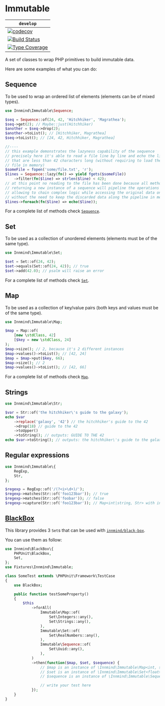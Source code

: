 # Immutable

|  `develop` |
|------------|
| [![codecov](https://codecov.io/gh/Innmind/Immutable/branch/develop/graph/badge.svg)](https://codecov.io/gh/Innmind/Immutable) |
| [![Build Status](https://github.com/Innmind/Immutable/workflows/CI/badge.svg)](https://github.com/Innmind/Immutable/actions?query=workflow%3ACI) |
| [![Type Coverage](https://shepherd.dev/github/Innmind/Immutable/coverage.svg)](https://shepherd.dev/github/Innmind/Immutable) |

A set of classes to wrap PHP primitives to build immutable data.

Here are some examples of what you can do:

## Sequence

To be used to wrap an ordered list of elements (elements can be of mixed types).

```php
use Innmind\Immutable\Sequence;

$seq = Sequence::of(24, 42, 'Hitchhiker', 'Magrathea');
$seq->get(2); // Maybe::just(Hitchhiker)
$another = $seq->drop(2);
$another->toList(); // [Hitchhiker, Magrathea]
$seq->toList(); // [24, 42, Hitchhiker, Magrathea]

//----
// this example demonstrates the lazyness capability of the sequence
// precisely here it's able to read a file line by line and echo the lines
// that are less than 42 characters long (without requiring to load the whole
// file in memory)
$someFile = fopen('some/file.txt', 'r');
$lines = Sequence::lazy(fn() => yield fgets($someFile))
    ->filter(fn($line) => strlen($line) < 42);
// at this point no reading to the file has been done because all methods
// returning a new instance of a sequence will pipeline the operations to do,
// allowing to chain complex logic while accessing the original data once and
// without the need to keep the discarded data along the pipeline in memory
$lines->foreach(fn($line) => echo($line));
```

For a complete list of methods check [`Sequence`](src/Sequence.php).

## Set

To be used as a collection of unordered elements (elements must be of the same type).

```php
use Innmind\Immutable\Set;

$set = Set::of(24, 42);
$set->equals(Set::of(24, 42)); // true
$set->add(42.0); // psalm will raise an error
```

For a complete list of methods check [`Set`](src/Set.php).

## Map

To be used as a collection of key/value pairs (both keys and values must be of the same type).

```php
use Innmind\Immutable\Map;

$map = Map::of(
    [new \stdClass, 42]
    [$key = new \stdClass, 24]
);
$map->size(); // 2, because it's 2 different instances
$map->values()->toList(); // [42, 24]
$map = $map->put($key, 66);
$map->size(); // 2
$map->values()->toList(); // [42, 66]
```

For a complete list of methods check [`Map`](src/Map.php).

## Strings

```php
use Innmind\Immutable\Str;

$var = Str::of('the hitchhiker\'s guide to the galaxy');
echo $var
    ->replace('galaxy', '42') // the hitchhiker's guide to the 42
    ->drop(18) // guide to the 42
    ->toUpper()
    ->toString(); // outputs: GUIDE TO THE 42
echo $var->toString(); // outputs: the hitchhiker\'s guide to the galaxy
```

## Regular expressions

```php
use Innmind\Immutable\{
    RegExp,
    Str,
};

$regexp = RegExp::of('/(?<i>\d+)/');
$regexp->matches(Str::of('foo123bar')); // true
$regexp->matches(Str::of('foobar')); // false
$regexp->capture(Str::of('foo123bar')); // Map<int|string, Str> with index `i` set to Str::of('123')
```

## [BlackBox](https://github.com/innmind/blackbox/)

This library provides 3 `Set`s that can be used with [`innmind/black-box`](https://packagist.org/packages/innmind/black-box).

You can use them as follow:

```php
use Innmind\BlackBox\{
    PHPUnit\BlackBox,
    Set,
};
use Fixtures\Innmind\Immutable;

class SomeTest extends \PHPUnit\Framework\TestCase
{
    use BlackBox;

    public function testSomeProperty()
    {
        $this
            ->forAll(
                Immutable\Map::of(
                    Set\Integers::any(),
                    Set\Strings::any(),
                ),
                Immutable\Set::of(
                    Set\RealNumbers::any(),
                ),
                Immutable\Sequence::of(
                    Set\Uuid::any(),
                ),
            )
            ->then(function($map, $set, $sequence) {
                // $map is an instance of \Innmind\Immutable\Map<int, string>
                // $set is an instance of \Innmind\Immutable\Set<float>
                // $sequence is an instance of \Innmind\Immutable\Sequence<string>

                // write your test here
            });
    }
}
```
